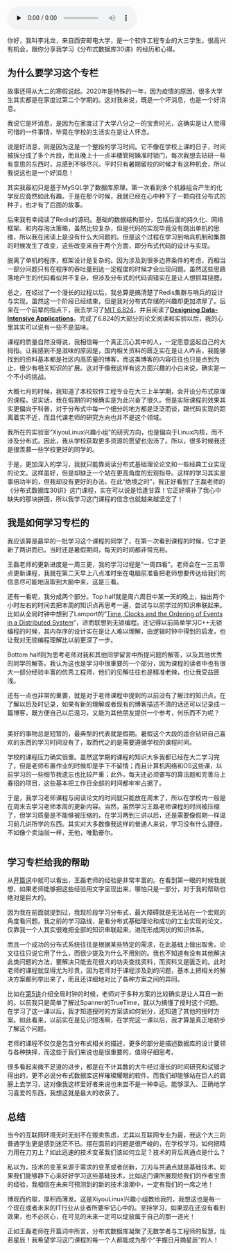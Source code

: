 <audio id="audio" title="用户故事 | 李兆龙：博观而约取，厚积而薄发" controls="" preload="none"><source id="mp3" src="https://static001.geekbang.org/resource/audio/28/4b/28144ae7516edb6a5cae9678dd1e734b.mp3"></audio>

你好，我叫李兆龙，来自西安邮电大学，是一个软件工程专业的大三学生。很高兴有机会，跟你分享我学习《分布式数据库30讲》的经历和心得。

## 为什么要学习这个专栏

故事还得从大二的寒假说起。2020年是特殊的一年，因为疫情的原因，很多大学生其实都是在家度过第二个学期的。这对我来说，既是一个坏消息，也是一个好消息。

我说它是坏消息，是因为在家度过了大学八分之一的宝贵时光，这确实是让人觉得可惜的一件事情，毕竟在学校的生活实在是让人怀念。

说是好消息，则是因为这是一个整段的学习时间。它不像在学校上课的日子，时间被拆分成了多个片段，而且晚上十一点半楼管阿姨准时锁门，每次我想去钻研一些有意思的东西时，总感到不够尽兴。平时只有暑期留校的时候才有这种机会，所以我说这也是一个好消息！

其实我最初只是基于MySQL学了数据库原理，第一次看到多个机器组合产生的化学反应竟然如此有趣。于是在那个时候，我就已经在心中种下了一颗向往分布式的种子，也才有了后面的故事。

后来我有幸阅读了Redis的源码。基础的数据结构部分，包括后面的持久化、网络框架、和内存淘汰策略，虽然比较复杂，但是代码的实现毕竟没有跳出单机的思维，所以我在阅读上是没有什么大问题的。但是这个过程在学习到哨兵机制和集群的时候发生了改变，这些改变来自于两个方面，即分布式代码的设计与实现。

脱离了单机的程序，框架设计是复杂的。因为涉及到很多边界条件的考虑，而相当一部分问题只有在程序的吞吐量到达一定程度的时候才会出现问题。虽然这些思路落地产生的代码看似并不复杂，但涉及分布式的代码调错实在是让人想抓耳挠腮。

总之，在经过了一个漫长的过程以后，我总算是搞清楚了Redis集群与哨兵的设计与实现。虽然这一个阶段已经结束，但是我对分布式存储的兴趣却更加浓厚了。后来在一个前辈的指点下，我去学习了[MIT 6.824](https://pdos.csail.mit.edu/6.824/schedule.html)，并且阅读了[**Designing Data-Intensive Applications**](https://book.douban.com/subject/26197294/)。完成了6.824的大部分的论文阅读和实验以后，我的心里其实可以说有一些不是滋味。

课程的质量自然没得说，我相信每一个真正沉心其中的人，一定愿意竖起自己的大拇指。让我感到不是滋味的原因是，国内相关资料的匮乏实在是让人咋舌，我能够找到的资料基本都是社区内高质量的博客，而这类博客的内容往往也只是点到为止，很少有相关知识的扩展。这对于像我这样有这方面兴趣的小白来说，确实是一个不小的挑战。

大概七月的时候，我知道了本校软件工程专业在大三上半学期，会开设分布式原理的课程。说实话，我在假期的时候确实是为此兴奋了很久。但是实际课程的效果其实更偏向于科普，对于分布式中每一个细分的地方都是泛泛而谈，跟代码实现的距离着实不近，而且代课老师的研究方向也并不是这个领域。

我所在的实验室“XiyouLinux兴趣小组”的研究方向，也是偏向于Linux内核，而不涉及分布式。因此，我从学校获取更多资源的愿望也泡汤了。所以，很多时候我还是很羡慕一些学校更好的同学的。

于是，更加深入的学习，我就只能靠阅读分布式基础理论论文和一些经典工业实现的论文。这样虽好，但是却缺乏一个站在更高角度的宏观指导。这样的学习其实是事倍功半的，但我却没有更好的办法。在此“绝境之时”，我正好看到了王磊老师的《分布式数据库30讲》这门课程，实在可以说是恰逢甘霖！它正好填补了我心中缺失的那块拼图，所以我学习这门课程的信念也就越来越坚定了！

## 我是如何学习专栏的

我应该算是最早的一批学习这个课程的同学了，在第一次看到课程的时候，它才更新了两讲而已。当时还是暑假期间，每天的时间都非常充裕。

王磊老师的更新进度是一周三更，我的学习过程是“一周四看”。老师会在一三五零点更新课程，我就在第二天早上八点准时坐在电脑前准备把老师想要传达给我们的信息尽可能地汲取到大脑中来，这是三看。

还有一看呢，我分成两个部分。Top half就是周六周日中某一天的晚上，抽出两个小时左右的时间去把本周的知识点再思考一遍，尝试与以前学过的知识串联起来。比如从全局时钟中想到了Lamport的“[Time, Clocks and the Ordering of Events in a Distributed System](https://classes.cs.uoregon.edu/06W/cis607atom/readings/lamport-clocks.pdf)”，进而联想到无锁编程。还记得以前简单学习C++无锁编程的时候，其内存序的设计实在是让人难以理解，由逻辑时钟中得到的启发，也让我对无锁编程理解比以前更深了一步。

Bottom half则为思考老师对我和其他同学留言中所提问题的解答，以及其他优秀的同学的解答。我认为这也是学习中很重要的一个部分，因为课程的读者中也有很大一部分经验丰富的优秀工程师，他们的见解往往也是精准老辣，也让我受益匪浅。

还有一点也非常的重要，就是对于老师课程中提到的以前没有了解过的知识点，在了解以后及时记录，如果有新的理解或者现有的博客描述不清的话还可以记录成一篇博客，既方便自己以后温习，又能为其他朋友提供一个参考，何乐而不为呢？

<img src="https://static001.geekbang.org/resource/image/52/a1/52b76628d607d82f51078baaebc0d8a1.jpeg" alt="">

美好的事物总是短暂的，最典型的代表就是假期。暑假这个大段的适合钻研自己喜欢的东西的学习时间没有了，取而代之的是需要遵循学校的课程时间。

学校的课程压力确实很重。虽然这学期的课程的知识大多我都已经在大二学习完了，但是老师布置作业的时候却是手下不留情；而且计算机网络和OS这些课，以前学习的一些细节我遗忘也比较严重；此外，每天还必须要写的算法题和完善马上春招的项目，这些基本把工作日全部的时间都牢牢占据了。

于是，我学习老师课程与阅读论文的时间就只能放在周末了，所以在学校内一般是在周末去学习老师本周的更新内容。当然，虽然学习王磊老师课程的时间被压缩了，但学习质量是不能够被压缩的，在学习两到三讲以后，还是需要像假期一样温习前几讲所学的东西。其实对大多数像我这样的普通人来说，学习没有什么捷径，不如像个卖油翁一样，无他，唯勤奋尔。

<img src="https://static001.geekbang.org/resource/image/3f/8d/3f3e05f66cd7d493df56f083c3bfec8d.jpg" alt="">

## 学习专栏给我的帮助

从[开篇词](https://time.geekbang.org/column/article/271369)中就可以看出，王磊老师的经验是非常丰富的。在看到第一眼的时候我就想，如果老师能够把这些经验用文字呈现出来，哪怕只是一部分，对于我的帮助也绝对是巨大的。

因为我在前面就提到过，我现阶段学习分布式，最大障碍就是无法站在一个宏观的角度看问题。我之前的学习路线，是看分布式基础理论和成功的工业实现的论文，仅靠我一个人其实很难把全部的知识串联起来，进而形成网状的知识体系。

而且一个成功的分布式系统往往是根据某些特定的需求，在此基础上做出取舍。论文往往只说它用了什么，而很少提及为什么不用别的。我也不知道有没有其他解决此类问题的方法，要解决只能去花很大的功夫查找资料，而资料又是匮乏的。此时老师的课程就显得尤为珍贵，因为老师对于课程涉及到的问题，基本上把相关的解决方案都列举出来了，而且还详细地对比了各种方案之间的异同。

比如在[第5讲](https://time.geekbang.org/column/article/274908)介绍全局时钟的时候，老师对于多种方案的比较确实是让人耳目一新的。以前我只是简单了解过Spanner的TrueTime，就以为搞懂了授时这个问题。在学习了这一课以后，我才知道授时的方案该如何划分，还知道了其他的授时方案。如此看来，以前实在是见识短浅啊，在学完这一课以后，我才算是真正地初步了解这个问题。

老师的课程不仅仅是包含分布式相关的描述，更多的部分是描述数据库的设计要领与各种抉择，而这些于我们来说也是很重要的，值得仔细思考。

很多看起来微不足道的进步，都是在不计其数的大牛经过漫长的时间研究和试错才得出的，更不必说分布式数据库这样璀璨耀眼的软件。而我们却能够站在巨人的肩膀上去学习，这对像我这样爱好者来说也未尝不是一种幸运。能够深入、正确地学习喜爱的东西，我想这就是最大的收获了。

## 总结

当今的互联网环境无时无刻不在贩卖焦虑，尤其以互联网专业为最，我这个大三的普通学生更是感到迷茫不已。摆在面前的问题是很严峻的，在学校学习，如何把精力用在刀刃上？如此迅速的技术变革我们该如何立足？技术的背后共通点是什么？

私以为，技术的变革来源于需求的变革或者创新，刀刃与共通点就是基础技术。如果我们能够静下心来好好学习这些基础技术，比如这门课所展现给我们的作者宝贵的经验，我相信在未来可预测到的新的技术浪潮中，一定有我们的一席之地！

博观而约取，厚积而薄发。这是XiyouLinux兴趣小组教给我的，我想这也是每一个现在或者未来的IT行业从业者所要牢记心中的。坚持学习，如果现在还没有看到效果，也不必灰心，在可见的未来一定可以绽放属于自己的那一道光！

正如王磊老师在开篇词中所言，分布式数据库凝聚了无数学者与工程师的智慧，灿若星辰！我希望学习这门课程的每一个人都能成为那个“手握日月摘星辰”的人！

<img src="https://static001.geekbang.org/resource/image/5c/65/5cd6d9f1e603de14c7b47848bfec0a65.jpg" alt="">
